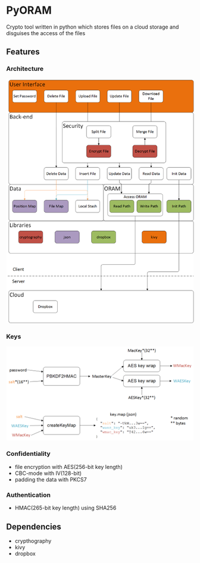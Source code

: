 PyORAM
====================
Crypto tool written in python which stores files on a cloud storage and disguises the access of the files

## Features

### Architecture

![overview](/docs/Architecture.png?raw=true "overview")

### Keys

![key.map](/docs/crypto/keymap.png?raw=true "key.map")

### Confidentiality

- file encryption with AES(256-bit key length)
- CBC-mode with IV(128-bit)
- padding the data with PKCS7

### Authentication

- HMAC(265-bit key length) using SHA256

## Dependencies
- crypthography
- kivy
- dropbox
